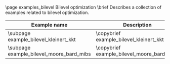 \page examples_bilevel Bilevel optimization
\brief Describes a collection of examples related to bilevel optimization.

| Example name                              | Description                                | 
|-------------------------------------------|--------------------------------------------|
| \subpage example_bilevel_kleinert_kkt     | \copybrief example_bilevel_kleinert_kkt    |
| \subpage example_bilevel_moore_bard_mibs  | \copybrief example_bilevel_moore_bard_mibs |
